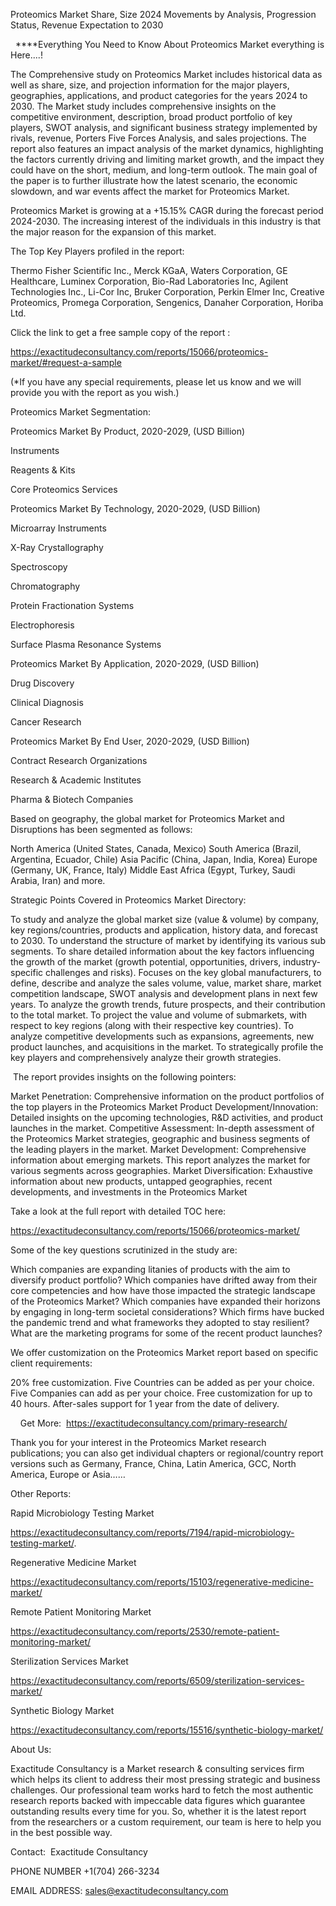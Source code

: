 Proteomics Market Share, Size 2024 Movements by Analysis, Progression Status, Revenue Expectation to 2030

  ****Everything You Need to Know About Proteomics Market everything is Here....!

The Comprehensive study on Proteomics Market includes historical data as well as share, size, and projection information for the major players, geographies, applications, and product categories for the years 2024 to 2030. The Market study includes comprehensive insights on the competitive environment, description, broad product portfolio of key players, SWOT analysis, and significant business strategy implemented by rivals, revenue, Porters Five Forces Analysis, and sales projections. The report also features an impact analysis of the market dynamics, highlighting the factors currently driving and limiting market growth, and the impact they could have on the short, medium, and long-term outlook. The main goal of the paper is to further illustrate how the latest scenario, the economic slowdown, and war events affect the market for Proteomics Market.

Proteomics Market is growing at a +15.15% CAGR during the forecast period 2024-2030. The increasing interest of the individuals in this industry is that the major reason for the expansion of this market.

The Top Key Players profiled in the report: 

Thermo Fisher Scientific Inc., Merck KGaA, Waters Corporation, GE Healthcare, Luminex Corporation, Bio-Rad Laboratories Inc, Agilent Technologies Inc., Li-Cor Inc, Bruker Corporation, Perkin Elmer Inc, Creative Proteomics, Promega Corporation, Sengenics, Danaher Corporation, Horiba Ltd.

Click the link to get a free sample copy of the report :

https://exactitudeconsultancy.com/reports/15066/proteomics-market/#request-a-sample

(*If you have any special requirements, please let us know and we will provide you with the report as you wish.)

Proteomics Market Segmentation:

Proteomics Market By Product, 2020-2029, (USD Billion)

Instruments

Reagents & Kits

Core Proteomics Services

Proteomics Market By Technology, 2020-2029, (USD Billion)

Microarray Instruments

X-Ray Crystallography

Spectroscopy

Chromatography

Protein Fractionation Systems

Electrophoresis

Surface Plasma Resonance Systems

Proteomics Market By Application, 2020-2029, (USD Billion)

Drug Discovery

Clinical Diagnosis

Cancer Research

Proteomics Market By End User, 2020-2029, (USD Billion)

Contract Research Organizations

Research & Academic Institutes

Pharma & Biotech Companies

Based on geography, the global market for Proteomics Market and Disruptions has been segmented as follows:

North America (United States, Canada, Mexico)
South America (Brazil, Argentina, Ecuador, Chile)
Asia Pacific (China, Japan, India, Korea)
Europe (Germany, UK, France, Italy)
Middle East Africa (Egypt, Turkey, Saudi Arabia, Iran) and more.

Strategic Points Covered in Proteomics Market Directory:

To study and analyze the global market size (value & volume) by company, key regions/countries, products and application, history data, and forecast to 2030.
To understand the structure of market by identifying its various sub segments.
To share detailed information about the key factors influencing the growth of the market (growth potential, opportunities, drivers, industry-specific challenges and risks).
Focuses on the key global manufacturers, to define, describe and analyze the sales volume, value, market share, market competition landscape, SWOT analysis and development plans in next few years.
To analyze the growth trends, future prospects, and their contribution to the total market.
To project the value and volume of submarkets, with respect to key regions (along with their respective key countries).
To analyze competitive developments such as expansions, agreements, new product launches, and acquisitions in the market.
To strategically profile the key players and comprehensively analyze their growth strategies.

 The report provides insights on the following pointers:

Market Penetration: Comprehensive information on the product portfolios of the top players in the Proteomics Market
Product Development/Innovation: Detailed insights on the upcoming technologies, R&D activities, and product launches in the market.
Competitive Assessment: In-depth assessment of the Proteomics Market strategies, geographic and business segments of the leading players in the market.
Market Development: Comprehensive information about emerging markets. This report analyzes the market for various segments across geographies.
Market Diversification: Exhaustive information about new products, untapped geographies, recent developments, and investments in the Proteomics Market

Take a look at the full report with detailed TOC here:

https://exactitudeconsultancy.com/reports/15066/proteomics-market/

Some of the key questions scrutinized in the study are:

Which companies are expanding litanies of products with the aim to diversify product portfolio?
Which companies have drifted away from their core competencies and how have those impacted the strategic landscape of the Proteomics Market?
Which companies have expanded their horizons by engaging in long-term societal considerations?
Which firms have bucked the pandemic trend and what frameworks they adopted to stay resilient?
What are the marketing programs for some of the recent product launches?

We offer customization on the Proteomics Market report based on specific client requirements:

20% free customization.
Five Countries can be added as per your choice.
Five Companies can add as per your choice.
Free customization for up to 40 hours.
After-sales support for 1 year from the date of delivery.

    Get More:  https://exactitudeconsultancy.com/primary-research/

Thank you for your interest in the Proteomics Market research publications; you can also get individual chapters or regional/country report versions such as Germany, France, China, Latin America, GCC, North America, Europe or Asia……

Other Reports:

Rapid Microbiology Testing Market

https://exactitudeconsultancy.com/reports/7194/rapid-microbiology-testing-market/.

Regenerative Medicine Market

https://exactitudeconsultancy.com/reports/15103/regenerative-medicine-market/

Remote Patient Monitoring Market

https://exactitudeconsultancy.com/reports/2530/remote-patient-monitoring-market/

Sterilization Services Market

https://exactitudeconsultancy.com/reports/6509/sterilization-services-market/

Synthetic Biology Market

https://exactitudeconsultancy.com/reports/15516/synthetic-biology-market/

About Us:

Exactitude Consultancy is a Market research & consulting services firm which helps its client to address their most pressing strategic and business challenges. Our professional team works hard to fetch the most authentic research reports backed with impeccable data figures which guarantee outstanding results every time for you. So, whether it is the latest report from the researchers or a custom requirement, our team is here to help you in the best possible way.

Contact:  Exactitude Consultancy

PHONE NUMBER +1(704) 266-3234

EMAIL ADDRESS: sales@exactitudeconsultancy.com
